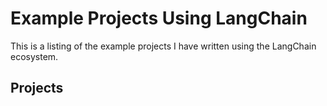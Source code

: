 # Example Projects Using LangChain

This is a listing of the example projects I have written using the LangChain ecosystem.

## Projects

